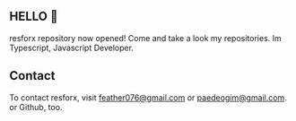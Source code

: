 ## HELLO 🎉
resforx repository now opened! Come and take a look my repositories.
Im Typescript, Javascript Developer.

## Contact
To contact resforx, visit <feather076@gmail.com> or <paedeogim@gmail.com>. or Github, too.
